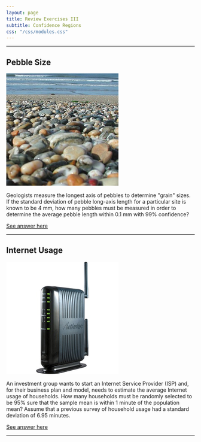 ```yaml
---
layout: page
title: Review Exercises III
subtitle: Confidence Regions
css: "/css/modules.css"
---
```


----

## Pebble Size
<img src="zimgs/pebbles.jpg" alt="Pebbles" class="img-right">

Geologists measure the longest axis of pebbles to determine "grain" sizes. If the standard deviation of pebble long-axis length for a particular site is known to be 4 mm, how many pebbles must be measured in order to determine the average pebble length within 0.1 mm with 99% confidence?

[See answer here](zRevExAns/ConfRegions_Calcs.html#pebble-size)

----

## Internet Usage
<img src="zimgs/modem.jpg" alt="Modem" class="img-right">

An investment group wants to start an Internet Service Provider (ISP) and, for their business plan and model, needs to estimate the average Internet usage of households. How many households must be randomly selected to be 95% sure that the sample mean is within 1 minute of the population mean?  Assume that a previous survey of household usage had a standard deviation of 6.95 minutes.

[See answer here](zRevExAns/ConfRegions_Calcs.html#internet-usage)

----
